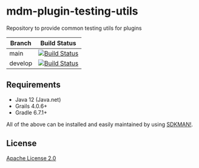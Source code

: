 # mdm-plugin-testing-utils
Repository to provide common testing utils for plugins

| Branch | Build Status |
| ------ | ------------ |
| main | [![Build Status](https://jenkins.cs.ox.ac.uk/buildStatus/icon?job=Mauro+Data+Mapper+Plugins%2Fmdm-plugin-testing-utils%2Fmain)](https://jenkins.cs.ox.ac.uk/blue/organizations/jenkins/Mauro%20Data%20Mapper%20Plugins%2Fmdm-plugin-testing-utils/branches) |
| develop | [![Build Status](https://jenkins.cs.ox.ac.uk/buildStatus/icon?job=Mauro+Data+Mapper+Plugins%2Fmdm-plugin-testing-utils%2Fdevelop)](https://jenkins.cs.ox.ac.uk/blue/organizations/jenkins/Mauro%20Data%20Mapper%20Plugins%2Fmdm-plugin-testing-utils/branches) |

## Requirements

* Java 12 (Java.net)
* Grails 4.0.6+
* Gradle 6.7.1+

All of the above can be installed and easily maintained by using [SDKMAN!](https://sdkman.io/install).

## License

[Apache License 2.0](LICENSE)
